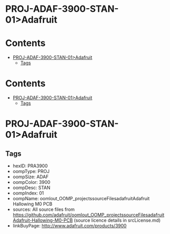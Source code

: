 
PROJ-ADAF-3900-STAN-01>Adafruit
===============================

Contents
========

* [PROJ-ADAF-3900-STAN-01>Adafruit](#proj-adaf-3900-stan-01adafruit)
	* [Tags](#tags)

Contents
========

* [PROJ-ADAF-3900-STAN-01>Adafruit](#proj-adaf-3900-stan-01adafruit)
	* [Tags](#tags)

# PROJ-ADAF-3900-STAN-01>Adafruit

## Tags

- hexID: PRA3900
- oompType: PROJ
- oompSize: ADAF
- oompColor: 3900
- oompDesc: STAN
- oompIndex: 01
- oompName: oomlout_OOMP_projectssourceFilesadafruitAdafruit Hallowing M0 PCB
- sources: All source files from https://github.com/adafruit/oomlout_OOMP_projectssourceFilesadafruitAdafruit-Hallowing-M0-PCB (source licence details in srcLicense.md)
- linkBuyPage: http://www.adafruit.com/products/3900
